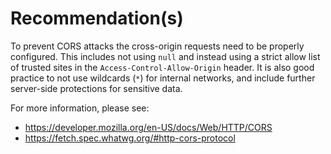 # Recommendation(s)

To prevent CORS attacks the cross-origin requests need to be properly configured. This includes not using `null` and instead using a strict allow list of trusted sites in the `Access-Control-Allow-Origin` header. It is also good practice to not use wildcards (`*`) for internal networks, and include further server-side protections for sensitive data.

For more information, please see:

- <https://developer.mozilla.org/en-US/docs/Web/HTTP/CORS>
- <https://fetch.spec.whatwg.org/#http-cors-protocol>
